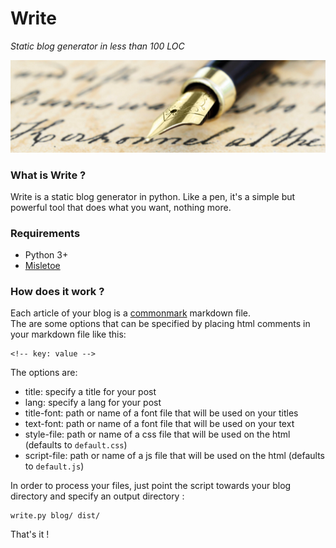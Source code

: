 Write
=====
*Static blog generator in less than 100 LOC*

![Write](write.jpg)

### What is Write ?
Write is a static blog generator in python. Like a pen, it's a simple but powerful tool that does what you want, nothing more.  

### Requirements
- Python 3+
- [Misletoe](https://github.com/miyuchina/mistletoe)

### How does it work ?

Each article of your blog is a [commonmark](https://commonmark.org/) markdown file.  
The are some options that can be specified by placing html comments in your markdown file like this:
```
<!-- key: value -->
```
The options are:
- title: specify a title for your post
- lang: specify a lang for your post
- title-font: path or name of a font file that will be used on your titles
- text-font: path or name of a font file that will be used on your text
- style-file: path or name of a css file that will be used on the html (defaults to `default.css`)
- script-file: path or name of a js file that will be used on the html (defaults to `default.js`)

In order to process your files, just point the script towards your blog directory and specify an output directory :
```
write.py blog/ dist/
```
That's it !

